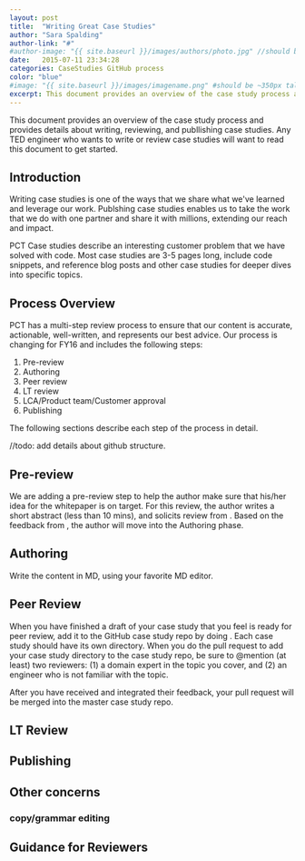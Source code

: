 ```yaml
---
layout: post
title:  "Writing Great Case Studies"
author: "Sara Spalding"
author-link: "#"
#author-image: "{{ site.baseurl }}/images/authors/photo.jpg" //should be square dimensions
date:   2015-07-11 23:34:28
categories: CaseStudies GitHub process
color: "blue"
#image: "{{ site.baseurl }}/images/imagename.png" #should be ~350px tall
excerpt: This document provides an overview of the case study process and provides details about writing, reviewing, and publlishing case studies.  Any TED engineer who wants to write or review case studies will want to read this document to get started.
---
```


This document provides an overview of the case study process and provides details
about writing, reviewing, and publlishing case studies.  Any TED engineer who
wants to write or review case studies will want to read this document to get
started.

## Introduction
Writing case studies is one of the ways that we share what we've learned and
leverage our work.  Publshing case studies enables us to take the work that we
 do with one partner and share it with millions, extending our reach and impact.

 PCT Case studies describe an interesting customer problem that we have solved
 with code.  Most case studies are 3-5 pages long, include code snippets, and
 reference blog posts and other case studies for deeper dives into specific
 topics.

## Process Overview
PCT has a multi-step review process to ensure that our content is accurate,
actionable, well-written, and represents our best advice.  Our process is
changing for FY16 and includes the following steps:

1. Pre-review
2. Authoring
3. Peer review
4. LT review
5. LCA/Product team/Customer approval
6. Publishing

The following sections describe each step of the process in detail.

//todo:  add details about github structure.

## Pre-review
We are adding a pre-review step to help the author make sure that his/her idea
for the whitepaper is on target.  For this review, the author writes a short
abstract (less than 10 mins), and solicits review from <TBD>.  Based on the
feedback from <TBD>, the author will move into the Authoring phase.

## Authoring
Write the content in MD, using your favorite MD editor.

## Peer Review
When you have finished a draft of your case study that you feel is ready for
peer review, add it to the GitHub case study repo by doing <x>.  Each case study
should have its own directory.  When you do the pull request to add your case study
directory to the case study repo, be sure to @mention (at least) two reviewers: (1) a domain expert in the topic you cover, and (2) an engineer who is not
familiar with the topic.

After you have received and integrated their feedback, your pull request will be
merged into the master case study repo.
## LT Review
## Publishing
## Other concerns
### copy/grammar editing
## Guidance for Reviewers
